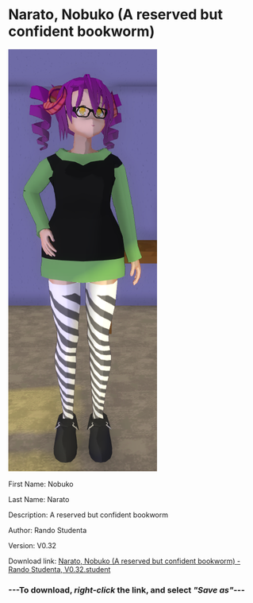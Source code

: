 # Narato, Nobuko (A reserved but confident bookworm)

<img src = "https://raw.githubusercontent.com/Arbiter1223/Daigaku-Gurashi-Custom-Students/master/Students/Files/Narato%2C%20Nobuko%20(A%20reserved%20but%20confident%20bookworm).png">

First Name: Nobuko

Last Name: Narato

Description: A reserved but confident bookworm

Author: Rando Studenta

Version: V0.32

Download link: <a href="https://raw.githubusercontent.com/Arbiter1223/Daigaku-Gurashi-Custom-Students/master/Students/Files/Narato%2C%20Nobuko%20(A%20reserved%20but%20confident%20bookworm)%20-%20Rando%20Studenta%2C%20V0.32.student">Narato, Nobuko (A reserved but confident bookworm) - Rando Studenta, V0.32.student</a>

### ---**To download, _right-click_ the link, and select _"Save as"_**---

